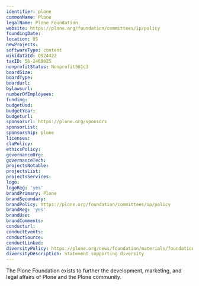 ```yaml
---
identifier: plone
commonName: Plone
legalName: Plone Foundation
website: https://plone.org/foundation/committees/ip/policy
foundingDate:
location: US
newProjects:
softwareType: content
wikidataId: Q924422
taxID: 56-2468025
nonprofitStatus: Nonprofit501c3
boardSize:
boardType:
boardurl:
bylawsurl:
numberOfEmployees:
funding:
budgetUsd:
budgetYear:
budgeturl:
sponsorurl: https://plone.org/sponsors
sponsorList:
sponsorship: plone
licenses:
claPolicy:
ethicsPolicy:
governanceOrg:
governanceTech:
projectsNotable:
projectsList:
projectsServices:
logo:
logoReg: 'yes'
brandPrimary: Plone
brandSecondary:
brandPolicy: https://plone.org/foundation/committees/ip/policy
brandReg: 'yes'
brandUse:
brandComments:
conducturl:
conductEvents:
conductSource:
conductLinked:
diversityPolicy: https://plone.org/news/foundation/materials/foundation-resolutions/diversity-statement
diversityDescription: Statement supporting diversity
---
```


The Plone Foundation exists to further the development, marketing, and legal affairs of Plone and the Plone community.
